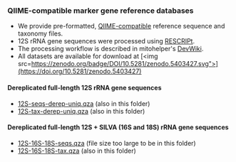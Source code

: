 ### QIIME-compatible marker gene reference databases
- We provide pre-formatted, [QIIME-compatible](https://docs.qiime2.org/2021.4/data-resources/) reference sequence and taxonomy files. 
- 12S rRNA gene sequences were processed using [RESCRIPt](https://github.com/bokulich-lab/RESCRIPt). 
- The processing workflow is described in mitohelper's [DevWiki](https://github.com/aomlomics/mitohelper/wiki/9.-Creating-QIIME-compatible-reference-databases).
- All datasets are available for download at [<img src=https://zenodo.org/badge/DOI/10.5281/zenodo.5403427.svg">](https://doi.org/10.5281/zenodo.5403427)

#### Dereplicated full-length 12S rRNA gene sequences
- [12S-seqs-derep-uniq.qza](https://doi.org/10.5281/zenodo.5403427) (also in this folder)
- [12S-tax-derep-uniq.qza](https://doi.org/10.5281/zenodo.5403427) (also in this folder)

#### Dereplicated full-length 12S + SILVA (16S and 18S) rRNA gene sequences
- [12S-16S-18S-seqs.qza](https://doi.org/10.5281/zenodo.5403427) (file size too large to be in this folder)
- [12S-16S-18S-tax.qza](https://doi.org/10.5281/zenodo.5403427) (also in this folder)
